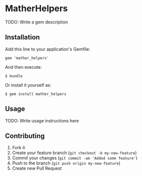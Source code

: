 # MatherHelpers

TODO: Write a gem description

## Installation

Add this line to your application's Gemfile:

    gem 'mather_helpers'

And then execute:

    $ bundle

Or install it yourself as:

    $ gem install mather_helpers

## Usage

TODO: Write usage instructions here

## Contributing

1. Fork it
2. Create your feature branch (`git checkout -b my-new-feature`)
3. Commit your changes (`git commit -am 'Added some feature'`)
4. Push to the branch (`git push origin my-new-feature`)
5. Create new Pull Request
